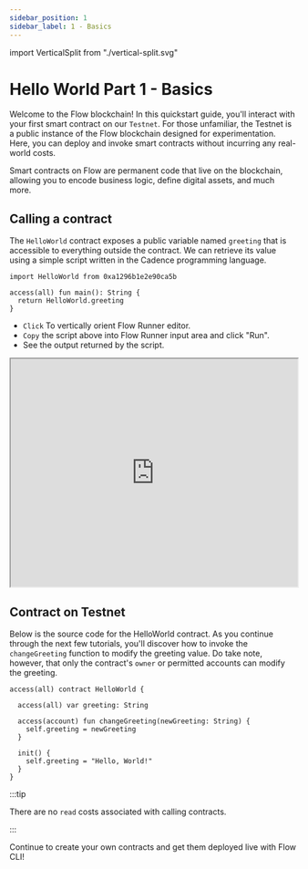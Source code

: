 ```yaml
---
sidebar_position: 1
sidebar_label: 1 - Basics
---
```

import VerticalSplit from "./vertical-split.svg"

# Hello World Part 1 - Basics

Welcome to the Flow blockchain! In this quickstart guide, you'll interact with your first smart contract on our `Testnet`. For those unfamiliar, the Testnet is a public instance of the Flow blockchain designed for experimentation. Here, you can deploy and invoke smart contracts without incurring any real-world costs. 

Smart contracts on Flow are permanent code that live on the blockchain, allowing you to encode business logic, define digital assets, and much more.

## Calling a contract

The `HelloWorld` contract exposes a public variable named `greeting` that is accessible to everything outside the contract. We can retrieve its value using a simple script written in the Cadence programming language.

```cadence
import HelloWorld from 0xa1296b1e2e90ca5b

access(all) fun main(): String {
  return HelloWorld.greeting
}
```

 - `Click` <VerticalSplit /> To vertically orient Flow Runner editor. 
 - `Copy` the script above into Flow Runner input area and click "Run". 
 - See the output returned by the script. 

<iframe sandbox className="flow-runner-iframe" src="https://run.dnz.dev/" width="100%" height="400px"></iframe>

## Contract on Testnet

Below is the source code for the HelloWorld contract. As you continue through the next few tutorials, you'll discover how to invoke the `changeGreeting` function to modify the greeting value. Do take note, however, that only the contract's `owner` or permitted accounts can modify the greeting.

```cadence
access(all) contract HelloWorld {

  access(all) var greeting: String

  access(account) fun changeGreeting(newGreeting: String) {
    self.greeting = newGreeting
  }

  init() {
    self.greeting = "Hello, World!"
  }
}
```

:::tip

There are no `read` costs associated with calling contracts. 

:::

Continue to create your own contracts and get them deployed live with Flow CLI!

